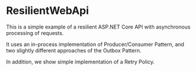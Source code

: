 # ResilientWebApi

This is a simple example of a resilient ASP.NET Core API with asynchronous processing of requests.

It uses an in-process implementation of Producer/Consumer Pattern, and two slightly different approaches of the Outbox Pattern.

In addition, we show simple implementation of a Retry Policy.
